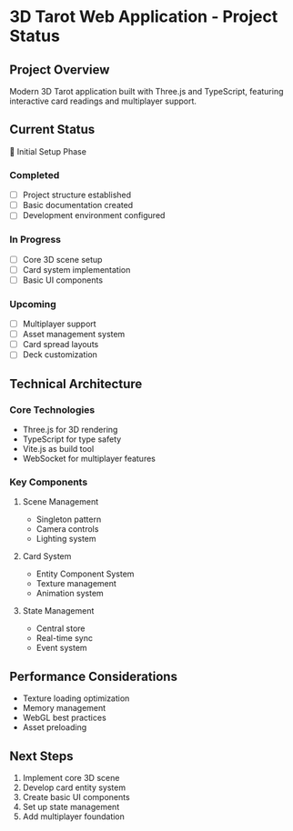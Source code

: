 # 3D Tarot Web Application - Project Status

## Project Overview
Modern 3D Tarot application built with Three.js and TypeScript, featuring interactive card readings and multiplayer support.

## Current Status
🚀 Initial Setup Phase

### Completed
- [ ] Project structure established
- [ ] Basic documentation created
- [ ] Development environment configured

### In Progress
- [ ] Core 3D scene setup
- [ ] Card system implementation
- [ ] Basic UI components

### Upcoming
- [ ] Multiplayer support
- [ ] Asset management system
- [ ] Card spread layouts
- [ ] Deck customization

## Technical Architecture

### Core Technologies
- Three.js for 3D rendering
- TypeScript for type safety
- Vite.js as build tool
- WebSocket for multiplayer features

### Key Components
1. Scene Management
   - Singleton pattern
   - Camera controls
   - Lighting system

2. Card System
   - Entity Component System
   - Texture management
   - Animation system

3. State Management
   - Central store
   - Real-time sync
   - Event system

## Performance Considerations
- Texture loading optimization
- Memory management
- WebGL best practices
- Asset preloading

## Next Steps
1. Implement core 3D scene
2. Develop card entity system
3. Create basic UI components
4. Set up state management
5. Add multiplayer foundation